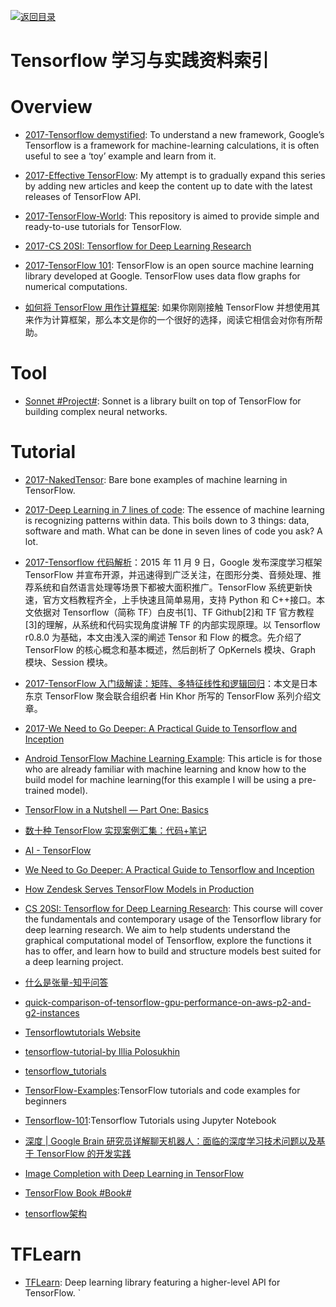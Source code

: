 [![返回目录](https://parg.co/UGo)](https://parg.co/b4z) 

# Tensorflow 学习与实践资料索引

# Overview

* [2017-Tensorflow demystified](https://chatbotslife.com/tensorflow-demystified-80987184faf7): To understand a new framework, Google’s Tensorflow is a framework for machine-learning calculations, it is often useful to see a ‘toy’ example and learn from it.

* [2017-Effective TensorFlow](https://github.com/vahidk/EffectiveTensorflow): My attempt is to gradually expand this series by adding new articles and keep the content up to date with the latest releases of TensorFlow API.

* [2017-TensorFlow-World](https://github.com/astorfi/TensorFlow-World): This repository is aimed to provide simple and ready-to-use tutorials for TensorFlow.

* [2017-CS 20SI: Tensorflow for Deep Learning Research](https://web.stanford.edu/class/cs20si/)

* [2017-TensorFlow 101](https://mubaris.com/2017-10-21/tensorflow-101): TensorFlow is an open source machine learning library developed at Google. TensorFlow uses data flow graphs for numerical computations.

* [如何将 TensorFlow 用作计算框架](https://zhuanlan.zhihu.com/p/30719727): 如果你刚刚接触 TensorFlow 并想使用其来作为计算框架，那么本文是你的一个很好的选择，阅读它相信会对你有所帮助。

# Tool

* [Sonnet #Project#](https://github.com/deepmind/sonnet): Sonnet is a library built on top of TensorFlow for building complex neural networks.

# Tutorial

* [2017-NakedTensor](https://github.com/jostmey/NakedTensor): Bare bone examples of machine learning in TensorFlow.

* [2017-Deep Learning in 7 lines of code](https://chatbotslife.com/deep-learning-in-7-lines-of-code-7879a8ef8cfb): The essence of machine learning is recognizing patterns within data. This boils down to 3 things: data, software and math. What can be done in seven lines of code you ask? A lot.

* [2017-Tensorflow 代码解析](https://zhuanlan.zhihu.com/p/25646408)：2015 年 11 月 9 日，Google 发布深度学习框架 TensorFlow 并宣布开源，并迅速得到广泛关注，在图形分类、音频处理、推荐系统和自然语言处理等场景下都被大面积推广。TensorFlow 系统更新快速，官方文档教程齐全，上手快速且简单易用，支持 Python 和 C++接口。本文依据对 Tensorflow（简称 TF）白皮书[1]、TF Github[2]和 TF 官方教程[3]的理解，从系统和代码实现角度讲解 TF 的内部实现原理。以 Tensorflow r0.8.0 为基础，本文由浅入深的阐述 Tensor 和 Flow 的概念。先介绍了 TensorFlow 的核心概念和基本概述，然后剖析了 OpKernels 模块、Graph 模块、Session 模块。

* [2017-TensorFlow 入门级解读：矩阵、多特征线性和逻辑回归](https://zhuanlan.zhihu.com/p/25352208)：本文是日本东京 TensorFlow 聚会联合组织者 Hin Khor 所写的 TensorFlow 系列介绍文章。

* [2017-We Need to Go Deeper: A Practical Guide to Tensorflow and Inception](http://6me.us/s2n)

* [Android TensorFlow Machine Learning Example](http://6me.us/GbWFKx): This article is for those who are already familiar with machine learning and know how to the build model for machine learning(for this example I will be using a pre-trained model).

* [TensorFlow in a Nutshell — Part One: Basics](https://medium.com/@camrongodbout/tensorflow-in-a-nutshell-part-one-basics-3f4403709c9d#.m0948trt3)

* [数十种 TensorFlow 实现案例汇集：代码+笔记](http://www.tuicool.com/articles/Y3A73eb)

* [AI - TensorFlow](http://mp.weixin.qq.com/s/qmm1xyvnHvWhuUvd9lDjfw)

* [We Need to Go Deeper: A Practical Guide to Tensorflow and Inception](https://medium.com/initialized-capital/we-need-to-go-deeper-a-practical-guide-to-tensorflow-and-inception-50e66281804f#.x7c1vxglw)

- [How Zendesk Serves TensorFlow Models in Production](https://medium.com/zendesk-engineering/how-zendesk-serves-tensorflow-models-in-production-751ee22f0f4b#.x0o7mpnd3)

* [CS 20SI: Tensorflow for Deep Learning Research](http://web.stanford.edu/class/cs20si/syllabus.html): This course will cover the fundamentals and contemporary usage of the Tensorflow library for deep learning research. We aim to help students understand the graphical computational model of Tensorflow, explore the functions it has to offer, and learn how to build and structure models best suited for a deep learning project.

- [什么是张量-知乎问答](https://www.zhihu.com/question/20695804/answer/64920043)

- [quick-comparison-of-tensorflow-gpu-performance-on-aws-p2-and-g2-instances](http://www.bitfusion.io/2016/11/03/quick-comparison-of-tensorflow-gpu-performance-on-aws-p2-and-g2-instances/)

- [Tensorflowtutorials Website](http://www.tensorflowtutorials.com/)

- [tensorflow-tutorial-by Illia Polosukhin](https://medium.com/@ilblackdragon/tensorflow-tutorial-part-1-c559c63c0cb1#.zg17nvz4o)

- [tensorflow_tutorials](https://github.com/pkmital/tensorflow_tutorials)

- [TensorFlow-Examples](https://github.com/aymericdamien/TensorFlow-Examples):TensorFlow tutorials and code examples for beginners

- [Tensorflow-101](https://github.com/sjchoi86/Tensorflow-101):Tensorflow Tutorials using Jupyter Notebook

- [深度 | Google Brain 研究员详解聊天机器人：面临的深度学习技术问题以及基于 TensorFlow 的开发实践 ](http://mp.weixin.qq.com/s?__biz=MzA3MzI4MjgzMw==&mid=2650716717&idx=1&sn=c7cbccb6b34549629b36d3d2f0cc37f3&scene=0#wechat_redirect)

- [Image Completion with Deep Learning in TensorFlow](http://bamos.github.io/2016/08/09/deep-completion/)

- [TensorFlow Book #Book#](https://github.com/BinRoot/TensorFlow-Book)

- [ tensorflow架构 ](http://blog.csdn.net/stdcoutzyx/article/details/51645396)

# TFLearn

- [TFLearn](https://github.com/tflearn/tflearn): Deep learning library featuring a higher-level API for TensorFlow.
`